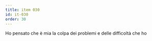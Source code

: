 ```yaml
---
title: item 030
id: it-030
order: 30
---
```

Ho pensato che è mia la colpa dei problemi e delle difficoltà che ho